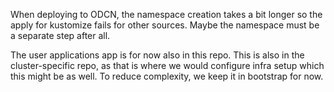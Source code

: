When deploying to ODCN, the namespace creation takes a bit longer so the apply for kustomize fails
for other sources. Maybe the namespace must be a separate step after all.

The user applications app is for now also in this repo. This is also in the cluster-specific repo,
as that is where we would configure infra setup which this might be as well.
To reduce complexity, we keep it in bootstrap for now.
